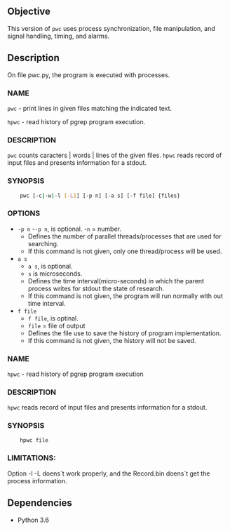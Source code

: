 ## Objective

This version of `pwc` uses process synchronization, file manipulation, and signal handling, timing, and alarms.

## Description

On file pwc.py, the program is executed with processes.

### NAME

`pwc` - print lines in given files matching the indicated text.

`hpwc` - read history of pgrep program execution.

### DESCRIPTION

`pwc` counts caracters | words | lines of the given files.
`hpwc` reads record of input files and presents information for a stdout.

### SYNOPSIS

```bash
    pwc [-c|-w|-l [-L]] [-p n] [-a s] [-f file] {files}
```

### OPTIONS

- `-p n` -`-p n`, is optional. -`n` = number.
  - Defines the number of parallel threads/processes that are used for searching.
  - If this command is not given, only one thread/process will be used.
- `a s`
  - `a s`, is optional.
  - `s` is microseconds.
  - Defines the time interval(micro-seconds) in which the parent process writes for stdout the state of research.
  - If this command is not given, the program will run normally with out time interval.
- `f file`
  - `f file`, is optinal.
  - `file` = file of output
  - Defines the file use to save the history of program implementation.
  - If this command is not given, the history will not be saved.

### NAME

`hpwc` - read history of pgrep program execution

### DESCRIPTION

`hpwc` reads record of input files and presents information for a stdout.

### SYNOPSIS

```bash
    hpwc file
```

### LIMITATIONS:

Option -l -L doens´t work properly, and the Record.bin doens´t get the process information.

## Dependencies

- Python 3.6
